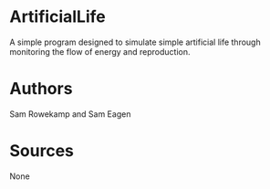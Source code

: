 # ArtificialLife
A simple program designed to simulate simple artificial life through monitoring the flow of energy and reproduction.

# Authors
Sam Rowekamp and Sam Eagen

# Sources
None
